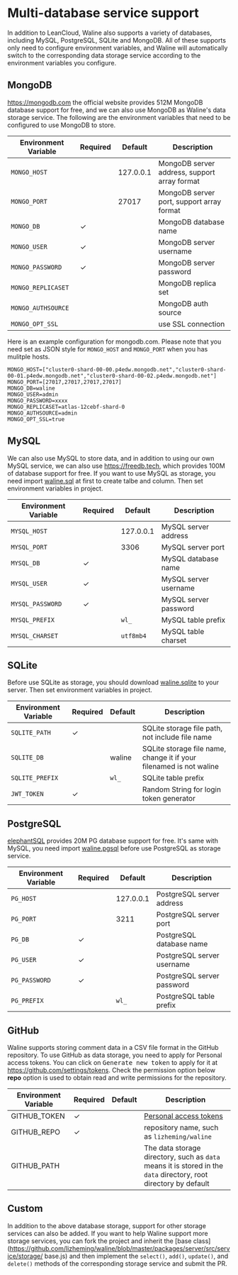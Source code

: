 # Multi-database service support

In addition to LeanCloud, Waline also supports a variety of databases, including MySQL, PostgreSQL, SQLite and MongoDB. All of these supports only need to configure environment variables, and Waline will automatically switch to the corresponding data storage service according to the environment variables you configure.

## MongoDB

<https://mongodb.com> the official website provides 512M MongoDB database support for free, and we can also use MongoDB as Waline's data storage service. The following are the environment variables that need to be configured to use MongoDB to store.

| Environment Variable | Required | Default   | Description                                  |
| -------------------- | -------- | --------- | -------------------------------------------- |
| `MONGO_HOST`         |          | 127.0.0.1 | MongoDB server address, support array format |
| `MONGO_PORT`         |          | 27017     | MongoDB server port, support array format    |
| `MONGO_DB`           | ✓        |           | MongoDB database name                        |
| `MONGO_USER`         | ✓        |           | MongoDB server username                      |
| `MONGO_PASSWORD`     | ✓        |           | MongoDB server password                      |
| `MONGO_REPLICASET`   |          |           | MongoDB replica set                          |
| `MONGO_AUTHSOURCE`   |          |           | MongoDB auth source                          |
| `MONGO_OPT_SSL`      |          |           | use SSL connection                           |

Here is an example configuration for mongodb.com. Please note that you need set as JSON style for `MONGO_HOST` and `MONGO_PORT` when you has mulitple hosts.

```
MONGO_HOST=["cluster0-shard-00-00.p4edw.mongodb.net","cluster0-shard-00-01.p4edw.mongodb.net","cluster0-shard-00-02.p4edw.mongodb.net"]
MONGO_PORT=[27017,27017,27017,27017]
MONGO_DB=waline
MONGO_USER=admin
MONGO_PASSWORD=xxxx
MONGO_REPLICASET=atlas-12cebf-shard-0
MONGO_AUTHSOURCE=admin
MONGO_OPT_SSL=true
```

## MySQL

We can also use MySQL to store data, and in addition to using our own MySQL service, we can also use <https://freedb.tech>, which provides 100M of database support for free. If you want to use MySQL as storage, you need import [waline.sql](https://github.com/lizheming/waline/blob/master/assets/waline.sql) at first to create talbe and column. Then set environment variables in project.

| Environment Variable | Required | Default   | Description           |
| -------------------- | -------- | --------- | --------------------- |
| `MYSQL_HOST`         |          | 127.0.0.1 | MySQL server address  |
| `MYSQL_PORT`         |          | 3306      | MySQL server port     |
| `MYSQL_DB`           | ✓        |           | MySQL database name   |
| `MYSQL_USER`         | ✓        |           | MySQL server username |
| `MYSQL_PASSWORD`     | ✓        |           | MySQL server password |
| `MYSQL_PREFIX`       |          | `wl_`     | MySQL table prefix    |
| `MYSQL_CHARSET`      |          | `utf8mb4` | MySQL table charset   |

## SQLite

Before use SQLite as storage, you should download [waline.sqlite](https://github.com/lizheming/waline/blob/master/assets/waline.sqlite) to your server. Then set environment variables in project.

| Environment Variable | Required | Default | Description                                                         |
| -------------------- | -------- | ------- | ------------------------------------------------------------------- |
| `SQLITE_PATH`        | ✓        |         | SQLite storage file path, not include file name                     |
| `SQLITE_DB`          |          | waline  | SQLite storage file name, change it if your filenamed is not waline |
| `SQLITE_PREFIX`      |          | `wl_`   | SQLite table prefix                                                 |
| `JWT_TOKEN`          | ✓        |         | Random String for login token generator                             |

## PostgreSQL

[elephantSQL](https://www.elephantsql.com/) provides 20M PG database support for free. It's same with MySQL, you need import [waline.pgsql](https://github.com/lizheming/waline/blob/master/assets/waline.pgsql) before use PostgreSQL as storage service.

| Environment Variable | Required | Default   | Description                |
| -------------------- | -------- | --------- | -------------------------- |
| `PG_HOST`            |          | 127.0.0.1 | PostgreSQL server address  |
| `PG_PORT`            |          | 3211      | PostgreSQL server port     |
| `PG_DB`              | ✓        |           | PostgreSQL database name   |
| `PG_USER`            | ✓        |           | PostgreSQL server username |
| `PG_PASSWORD`        | ✓        |           | PostgreSQL server password |
| `PG_PREFIX`          |          | `wl_`     | PostgreSQL table prefix    |

## GitHub

Waline supports storing comment data in a CSV file format in the GitHub repository. To use GitHub as data storage, you need to apply for Personal access tokens. You can click on <kbd>Generate new token</kbd> to apply for it at <https://github.com/settings/tokens>. Check the permission option below **repo** option is used to obtain read and write permissions for the repository.

| Environment Variable | Required | Default | Description                                                                                                      |
| -------------------- | -------- | ------- | ---------------------------------------------------------------------------------------------------------------- |
| GITHUB_TOKEN         | ✓        |         | [Personal access tokens](https://github.com/settings/tokens)                                                     |
| GITHUB_REPO          | ✓        |         | repository name, such as `lizheming/waline`                                                                      |
| GITHUB_PATH          |          |         | The data storage directory, such as `data` means it is stored in the `data` directory, root directory by default |

## Custom

In addition to the above database storage, support for other storage services can also be added. If you want to help Waline support more storage services, you can fork the project and inherit the [base class](https://github.com/lizheming/waline/blob/master/packages/server/src/service/storage/ base.js) and then implement the `select()`, `add()`, `update()`, and `delete()` methods of the corresponding storage service and submit the PR.
